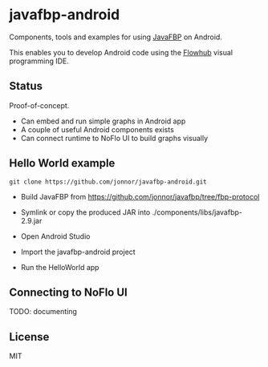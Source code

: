 javafbp-android
===================

Components, tools and examples for using [JavaFBP](https://github.com/jpaulm/javafbp) on Android.

This enables you to develop Android code using the [Flowhub](http://flowhub.io) visual programming IDE.

Status
-------
Proof-of-concept.
* Can embed and run simple graphs in Android app
* A couple of useful Android components exists
* Can connect runtime to NoFlo UI to build graphs visually

Hello World example
--------------------

``git clone https://github.com/jonnor/javafbp-android.git``

* Build JavaFBP from https://github.com/jonnor/javafbp/tree/fbp-protocol
* Symlink or copy the produced JAR into ./components/libs/javafbp-2.9.jar

* Open Android Studio
* Import the javafbp-android project
* Run the HelloWorld app

Connecting to NoFlo UI
------------------------
TODO: documenting

License
--------
MIT
